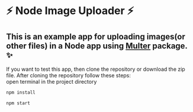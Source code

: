 # :zap: Node Image Uploader :zap:

## This is an example app for uploading images(or other files) in a Node app using [Multer](https://www.npmjs.com/package/multer) package. :sparkles:

If you want to test this app, then clone the repository or download the zip file.
After cloning the repository follow these steps:
<br>
open terminal in the project directory

```bash
npm install

npm start
```
